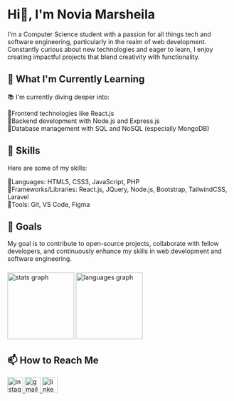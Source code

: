 ### <h1>Hi👋, I'm Novia Marsheila</h1>
<p align="left">I'm a Computer Science student with a passion for all things tech and software engineering, particularly in the realm of web development. Constantly curious about new technologies and eager to learn, I enjoy creating impactful projects that blend creativity with functionality.</p>

<h2>🌱 What I'm Currently Learning</h2>
<p>📚 I'm currently diving deeper into:</p>
🌛Frontend technologies like React.js <br/>
🌛Backend development with Node.js and Express.js <br/>
🌛Database management with SQL and NoSQL (especially MongoDB) <br/>

<h2>💼 Skills</h2>
<p>Here are some of my skills: </p>
💫Languages: HTML5, CSS3, JavaScript, PHP <br/>
💫Frameworks/Libraries: React.js, JQuery, Node.js, Bootstrap, TailwindCSS, Laravel <br/>
💫Tools: Git, VS Code, Figma <br/>

<h2>🚀 Goals</h2>
My goal is to contribute to open-source projects, collaborate with fellow developers, and continuously enhance my skills in web development and software engineering. <br/>

###

<div align="left">
  <img src="https://github-readme-stats.vercel.app/api?username=noviamarsheila&hide_title=false&hide_rank=false&show_icons=true&include_all_commits=true&count_private=true&disable_animations=false&theme=dracula&locale=en&hide_border=false" height="150" alt="stats graph"  />
  <img src="https://github-readme-stats.vercel.app/api/top-langs?username=noviamarsheila&locale=en&hide_title=false&layout=compact&card_width=320&langs_count=5&theme=dracula&hide_border=false" height="150" alt="languages graph"  />
</div>

###

###
<h2>📫 How to Reach Me</h2>
<div align="left">
 <a href="https://instagram.com/nvvamrsl">
  <img src="https://img.shields.io/static/v1?message=Instagram&logo=instagram&label=&color=E4405F&logoColor=white&labelColor=&style=for-the-badge" height="35" alt="instagram logo"  />
 </a>
 <a href="mailto:alamatemail@gmail.com">
   <img src="https://img.shields.io/static/v1?message=Gmail&logo=gmail&label=&color=D14836&logoColor=white&labelColor=&style=for-the-badge" height="35" alt="gmail logo"  />
 </a>
 <a href="https://www.linkedin.com/in/noviamarsheila/">
  <img src="https://img.shields.io/static/v1?message=LinkedIn&logo=linkedin&label=&color=0077B5&logoColor=white&labelColor=&style=for-the-badge" height="35" alt="linkedin logo"  />
 </a>
</div>

###
